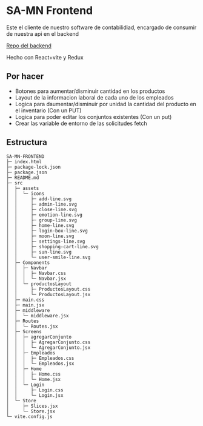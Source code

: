# SA-MN Frontend

Este el cliente de nuestro software de contabilidiad, encargado de consumir de nuestra api en el backend

[Repo del backend](https://github.com/SamuelVasquezGonzalez/SA-MN-Backend)

Hecho con React+vite y Redux



## Por hacer

- Botones para aumentar/disminuir cantidad en los productos
- Layout de la informacion laboral de cada uno de los empleados
- Logica para daumentar/disminuir por unidad la cantidad del producto en el inventario (Con un PUT)
- Logica para poder editar los conjuntos existentes (Con un put)
- Crear las variable de entorno de las solicitudes fetch

## Estructura

```
SA-MN-FRONTEND
├─ index.html
├─ package-lock.json
├─ package.json
├─ README.md
├─ src
│  ├─ assets
│  │  └─ icons
│  │     ├─ add-line.svg
│  │     ├─ admin-line.svg
│  │     ├─ close-line.svg
│  │     ├─ emotion-line.svg
│  │     ├─ group-line.svg
│  │     ├─ home-line.svg
│  │     ├─ login-box-line.svg
│  │     ├─ moon-line.svg
│  │     ├─ settings-line.svg
│  │     ├─ shopping-cart-line.svg
│  │     ├─ sun-line.svg
│  │     └─ user-smile-line.svg
│  ├─ Components
│  │  ├─ Navbar
│  │  │  ├─ Navbar.css
│  │  │  └─ Navbar.jsx
│  │  └─ productosLayout
│  │     ├─ ProductosLayout.css
│  │     └─ ProductosLayout.jsx
│  ├─ main.css
│  ├─ main.jsx
│  ├─ middleware
│  │  └─ middleware.jsx
│  ├─ Routes
│  │  └─ Routes.jsx
│  ├─ Screens
│  │  ├─ agregarConjunto
│  │  │  ├─ AgregarConjunto.css
│  │  │  └─ AgregarConjunto.jsx
│  │  ├─ Empleados
│  │  │  ├─ Empleados.css
│  │  │  └─ Empleados.jsx
│  │  ├─ Home
│  │  │  ├─ Home.css
│  │  │  └─ Home.jsx
│  │  └─ Login
│  │     ├─ Login.css
│  │     └─ Login.jsx
│  └─ Store
│     ├─ Slices.jsx
│     └─ Store.jsx
└─ vite.config.js

```